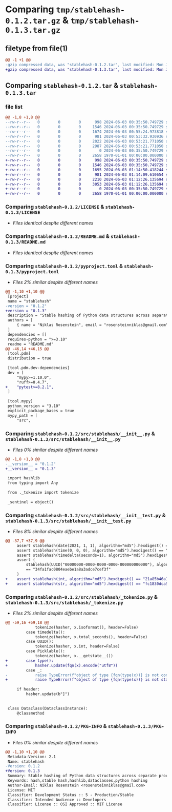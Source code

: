 # Comparing `tmp/stablehash-0.1.2.tar.gz` & `tmp/stablehash-0.1.3.tar.gz`

## filetype from file(1)

```diff
@@ -1 +1 @@
-gzip compressed data, was "stablehash-0.1.2.tar", last modified: Mon Jun  3 00:55:24 2024, max compression
+gzip compressed data, was "stablehash-0.1.3.tar", last modified: Mon Jun  3 01:14:50 2024, max compression
```

## Comparing `stablehash-0.1.2.tar` & `stablehash-0.1.3.tar`

### file list

```diff
@@ -1,8 +1,8 @@
--rw-r--r--   0        0        0      998 2024-06-03 00:35:50.749729 stablehash-0.1.2/LICENSE
--rw-r--r--   0        0        0     1546 2024-06-03 00:35:50.749729 stablehash-0.1.2/README.md
--rw-r--r--   0        0        0     1674 2024-06-03 00:55:24.973818 stablehash-0.1.2/pyproject.toml
--rw-r--r--   0        0        0      981 2024-06-03 00:53:32.930936 stablehash-0.1.2/src/stablehash/__init__.py
--rw-r--r--   0        0        0     2022 2024-06-03 00:53:21.771050 stablehash-0.1.2/src/stablehash/__init__test.py
--rw-r--r--   0        0        0     2987 2024-06-03 00:53:21.771050 stablehash-0.1.2/src/stablehash/_tokenize.py
--rw-r--r--   0        0        0        0 2024-06-03 00:35:50.749729 stablehash-0.1.2/src/stablehash/py.typed
--rw-r--r--   0        0        0     2658 1970-01-01 00:00:00.000000 stablehash-0.1.2/PKG-INFO
+-rw-r--r--   0        0        0      998 2024-06-03 00:35:50.749729 stablehash-0.1.3/LICENSE
+-rw-r--r--   0        0        0     1546 2024-06-03 00:35:50.749729 stablehash-0.1.3/README.md
+-rw-r--r--   0        0        0     1695 2024-06-03 01:14:50.418244 stablehash-0.1.3/pyproject.toml
+-rw-r--r--   0        0        0      981 2024-06-03 01:14:09.610654 stablehash-0.1.3/src/stablehash/__init__.py
+-rw-r--r--   0        0        0     2210 2024-06-03 01:12:26.135694 stablehash-0.1.3/src/stablehash/__init__test.py
+-rw-r--r--   0        0        0     3053 2024-06-03 01:12:26.135694 stablehash-0.1.3/src/stablehash/_tokenize.py
+-rw-r--r--   0        0        0        0 2024-06-03 00:35:50.749729 stablehash-0.1.3/src/stablehash/py.typed
+-rw-r--r--   0        0        0     2658 1970-01-01 00:00:00.000000 stablehash-0.1.3/PKG-INFO
```

### Comparing `stablehash-0.1.2/LICENSE` & `stablehash-0.1.3/LICENSE`

 * *Files identical despite different names*

### Comparing `stablehash-0.1.2/README.md` & `stablehash-0.1.3/README.md`

 * *Files identical despite different names*

### Comparing `stablehash-0.1.2/pyproject.toml` & `stablehash-0.1.3/pyproject.toml`

 * *Files 2% similar despite different names*

```diff
@@ -1,10 +1,10 @@
 [project]
 name = "stablehash"
-version = "0.1.2"
+version = "0.1.3"
 description = "Stable hashing of Python data structures across separate processes and platforms."
 authors = [
     { name = "Niklas Rosenstein", email = "rosensteinniklas@gmail.com" },
 ]
 dependencies = []
 requires-python = ">=3.10"
 readme = "README.md"
@@ -46,14 +46,15 @@
 [tool.pdm]
 distribution = true
 
 [tool.pdm.dev-dependencies]
 dev = [
     "mypy>=1.10.0",
     "ruff>=0.4.7",
+    "pytest>=8.2.1",
 ]
 
 [tool.mypy]
 python_version = "3.10"
 explicit_package_bases = true
 mypy_path = [
     "src",
```

### Comparing `stablehash-0.1.2/src/stablehash/__init__.py` & `stablehash-0.1.3/src/stablehash/__init__.py`

 * *Files 0% similar despite different names*

```diff
@@ -1,8 +1,8 @@
-__version__ = "0.1.2"
+__version__ = "0.1.3"
 
 import hashlib
 from typing import Any
 
 from ._tokenize import tokenize
 
 _sentinel = object()
```

### Comparing `stablehash-0.1.2/src/stablehash/__init__test.py` & `stablehash-0.1.3/src/stablehash/__init__test.py`

 * *Files 8% similar despite different names*

```diff
@@ -37,7 +37,9 @@
     assert stablehash(date(2021, 1, 1), algorithm="md5").hexdigest() == "a8d008bc6c73f527333b3d40726c7e1f"
     assert stablehash(time(0, 0, 0), algorithm="md5").hexdigest() == "531c98aced815358bb7375c5948d0d82"
     assert stablehash(timedelta(seconds=1), algorithm="md5").hexdigest() == "e5fe3b7bf1b4ca1fb9ba5bfe886fbff5"
     assert (
         stablehash(UUID("00000000-0000-0000-0000-000000000000"), algorithm="md5").hexdigest()
         == "34fa1fac0804eaebe1a8a3adce7cef3f"
     )
+    assert stablehash(int, algorithm="md5").hexdigest() == "21a85b46a16a64f9c58f5402c4c11bf1"
+    assert stablehash(str, algorithm="md5").hexdigest() == "fc1830dca524be291dcda6dbca7bd509"
```

### Comparing `stablehash-0.1.2/src/stablehash/_tokenize.py` & `stablehash-0.1.3/src/stablehash/_tokenize.py`

 * *Files 2% similar despite different names*

```diff
@@ -59,16 +59,18 @@
             tokenize(hasher, x.isoformat(), header=False)
         case timedelta():
             tokenize(hasher, x.total_seconds(), header=False)
         case UUID():
             tokenize(hasher, x.int, header=False)
         case Picklable():
             tokenize(hasher, x.__getstate__())
+        case type():
+            hasher.update(fqn(x).encode("utf8"))
         case _:
-            raise TypeError(f"object of type {fqn(type(x))} is not consistent-hashable")
+            raise TypeError(f"object of type {fqn(type(x))} is not stable-hashable")
 
     if header:
         hasher.update(b"]")
 
 
 class Dataclass(DataclassInstance):
     @classmethod
```

### Comparing `stablehash-0.1.2/PKG-INFO` & `stablehash-0.1.3/PKG-INFO`

 * *Files 0% similar despite different names*

```diff
@@ -1,10 +1,10 @@
 Metadata-Version: 2.1
 Name: stablehash
-Version: 0.1.2
+Version: 0.1.3
 Summary: Stable hashing of Python data structures across separate processes and platforms.
 Keywords: hash,stable hash,hashlib,dataclasses,python hashing
 Author-Email: Niklas Rosenstein <rosensteinniklas@gmail.com>
 License: MIT
 Classifier: Development Status :: 5 - Production/Stable
 Classifier: Intended Audience :: Developers
 Classifier: License :: OSI Approved :: MIT License
```

